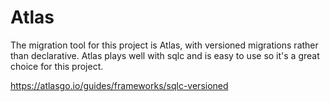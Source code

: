 # Atlas

The migration tool for this project is Atlas, with versioned migrations rather than declarative.
Atlas plays well with sqlc and is easy to use so it's a great choice for this project.

https://atlasgo.io/guides/frameworks/sqlc-versioned


